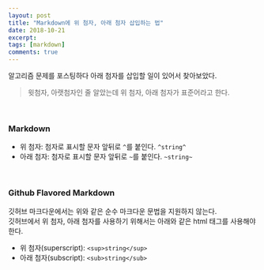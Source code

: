 ```yaml
---
layout: post
title: "Markdown에 위 첨자, 아래 첨자 삽입하는 법"
date: 2018-10-21
excerpt:
tags: [markdown]
comments: true
---
```


알고리즘 문제를 포스팅하다 아래 첨자를 삽입할 일이 있어서 찾아보았다.

> 윗첨자, 아랫첨자인 줄 알았는데 위 첨자, 아래 첨자가 표준어라고 한다.

<br/>

### Markdown

* 위 첨자: 첨자로 표시할 문자 앞뒤로 `^`를 붙인다. `^string^`
* 아래 첨자: 첨자로 표시할 문자 앞뒤로 `~`를 붙인다. `~string~`

<br/>

### Github Flavored Markdown

깃허브 마크다운에서는 위와 같은 순수 마크다운 문법을 지원하지 않는다.  
깃허브에서 위 첨자, 아래 첨자를 사용하기 위해서는 아래와 같은 html 태그를 사용해야 한다.

* 위 첨자(superscript): `<sup>string</sup>`
* 아래 첨자(subscript): `<sub>string</sub>`

